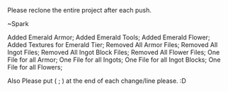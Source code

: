 Please reclone the entire project after each push. 

~Spark

Added Emerald Armor;
Added Emerald Tools;
Added Emerald Flower;
Added Textures for Emerald Tier;
Removed All Armor Files;
Removed All Ingot Files;
Removed All Ingot Block Files;
Removed All Flower Files;
One File for all Armor;
One File for all Ingots;
One File for all Ingot Blocks;
One File for all Flowers;

Also Please put ( ; ) at the end of each change/line please. :D
